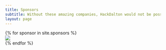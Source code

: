 ```yaml
---
title: Sponsors
subtitle: Without these amazing companies, HackDalton would not be possible.
layout: page
---
```


<div class="grid">
    {% for sponsor in site.sponsors %}
    <div class="box has-text-centered">
        <a href="{{sponsor.url}}">
            <img src="{{sponsor.logo}}">
        </a>
    </div>
    {% endfor %}
</div>